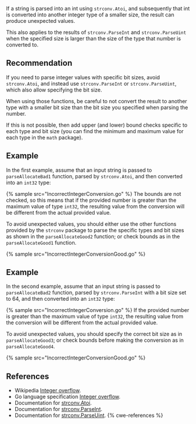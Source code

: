 If a string is parsed into an int using `strconv.Atoi`, and subsequently that int is converted into another integer type of a smaller size, the result can produce unexpected values.

This also applies to the results of `strconv.ParseInt` and `strconv.ParseUint` when the specified size is larger than the size of the type that number is converted to.


## Recommendation
If you need to parse integer values with specific bit sizes, avoid `strconv.Atoi`, and instead use `strconv.ParseInt` or `strconv.ParseUint`, which also allow specifying the bit size.

When using those functions, be careful to not convert the result to another type with a smaller bit size than the bit size you specified when parsing the number.

If this is not possible, then add upper (and lower) bound checks specific to each type and bit size (you can find the minimum and maximum value for each type in the `math` package).


## Example
In the first example, assume that an input string is passed to `parseAllocateBad1` function, parsed by `strconv.Atoi`, and then converted into an `int32` type:

{% sample src="IncorrectIntegerConversion.go" %}
The bounds are not checked, so this means that if the provided number is greater than the maximum value of type `int32`, the resulting value from the conversion will be different from the actual provided value.

To avoid unexpected values, you should either use the other functions provided by the `strconv` package to parse the specific types and bit sizes as shown in the `parseAllocateGood2` function; or check bounds as in the `parseAllocateGood1` function.

{% sample src="IncorrectIntegerConversionGood.go" %}

## Example
In the second example, assume that an input string is passed to `parseAllocateBad2` function, parsed by `strconv.ParseInt` with a bit size set to 64, and then converted into an `int32` type:

{% sample src="IncorrectIntegerConversion.go" %}
If the provided number is greater than the maximum value of type `int32`, the resulting value from the conversion will be different from the actual provided value.

To avoid unexpected values, you should specify the correct bit size as in `parseAllocateGood3`; or check bounds before making the conversion as in `parseAllocateGood4`.

{% sample src="IncorrectIntegerConversionGood.go" %}

## References
* Wikipedia [Integer overflow](https://en.wikipedia.org/wiki/Integer_overflow).
* Go language specification [Integer overflow](https://golang.org/ref/spec#Integer_overflow).
* Documentation for [strconv.Atoi](https://golang.org/pkg/strconv/#Atoi).
* Documentation for [strconv.ParseInt](https://golang.org/pkg/strconv/#ParseInt).
* Documentation for [strconv.ParseUint](https://golang.org/pkg/strconv/#ParseUint).
{% cwe-references %}
